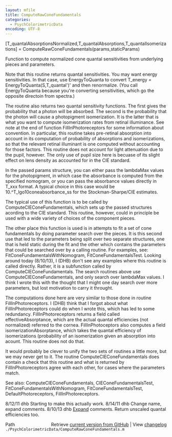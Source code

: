```yaml
---
layout: mfile
title: ComputeRawConeFundamentals
categories:
  - PsychColorimetricData
encoding: UTF-8
---
```


[T\_quantalAbsorptionsNormalized,T\_quantalAbsorptions,T\_quantalIsomerizations] = ComputeRawConeFundamentals(params,staticParams)

Function to compute normalized cone quantal sensitivities
from underlying pieces and parameters.

Note that this routine returns quantal sensitivities.  You
may want energy sensitivities.  In that case, use EnergyToQuanta to convert
  T\_energy = EnergyToQuanta(S,T\_quantal')'
and then renormalize.  (You call EnergyToQuanta because you're converting
sensitivities, which go the opposite directoin from spectra.)

The routine also returns two quantal sensitivity functions.  The first gives
the probability that a photon will be absorbed.  The second is the probability
that the photon will cause a photopigment isomerization.  It is the latter
that is what you want to compute isomerization rates from retinal illuminance.
See note at the end of function FillInPhotoreceptors for some information about
convention.  In particular, this routine takes pre-retinal absorption into
account in its computation of probability of absorptions and isomerizations,
so that the relevant retinal illuminant is one computed without accounting for
those factors.  This routine does not account for light attenuation due to
the pupil, however.  The only use of pupil size here is becuase of its
slight effect on lens density as accounted for in the CIE standard.

In the passed params structure, you can either pass
the lambdaMax values for the photopigment, in which
case the absorbance is computed from the specified
nomogram, or you can pass the absorbance values
directly in T\_xxx format.  A typical choice in this
case would be 10.^T\_lgo10coneabsorbance\_ss for the
Stockman-Sharpe/CIE estimates.

The typical use of this function is to be called by
ComputeCIEConeFundamentals, which sets up the
passed structures acording to the CIE standard.
This routine, however, could in principle be used
with a wide variety of choices of the component pieces.

The other place this function is used is in attempts to
fit a set of cone fundamentals by doing parameter search
over the pieces.  It is this second use that led to the
parameters being split over two separate structures, one
that is held static during the fit and the other which
contains the parameters that could be searched over by a calling
routine.  For examples, see:
  FitConeFundamentalsWithNomogram, FitConeFundamentalsTest.
Looking around today (8/10/13), I (DHB) don't see any examples where
this routine is called directly.  Rather, it is a subfunction
called by ComputeCIEConeFundamentals.  The search routines above
use ComputeCIEConeFundamentals, and only search over lambdaMax
values.  I think I wrote this with the thought that I might one
day search over more parameters, but lost motivation to carry it
throught.

The computations done here are very similar to those done in
routine FillInPhotoreceptors.  I (DHB) think that I forgot about
what FillInPhotoreceptors could do when I wrote this, which has
led to some redundancy. FillInPhotoreceptors returns a field
called effectiveAbsorptance, which are the actual quantal efficiencies
(not normalized) referred to the cornea.  FillInPhotoceptors also
computes a field isomerizationAbsorptance, which takes the quantal
efficiency of isomerizations (probability of an isomerization given
an absorption into acount.  This routine does not do that.

It would probably be clever to unify the two sets of routines a
little more, but we may never get to it.  The routine ComputeCIEConeFundamentals
does contain a check that this routine and what is returned by FillInPhotoreceptors
agree with each other, for cases where the parameters match.

See also: ComputeCIEConeFundamentals, CIEConeFundamentalsTest, FitConeFundamentalsWithNomogram,
          FitConeFundamentalsTest, DefaultPhotoreceptors, FillInPhotoreceptors.

8/12/11  dhb  Starting to make this actually work.
8/14/11  dhb  Change name, expand comments.
8/10/13  dhb  [Expand](/docs/Expand) comments.  Return unscaled quantal efficiencies too.


<div class="code_header" style="text-align:right;">
  <span style="float:left;">Path&nbsp;&nbsp;</span> <span class="counter">Retrieve <a href=
  "https://raw.github.com/Psychtoolbox-3/Psychtoolbox-3/beta/./PsychColorimetricData/ComputeRawConeFundamentals.m">current version from GitHub</a> | View <a href=
  "https://github.com/Psychtoolbox-3/Psychtoolbox-3/commits/beta/./PsychColorimetricData/ComputeRawConeFundamentals.m">changelog</a></span>
</div>
<div class="code">
  <code>./PsychColorimetricData/ComputeRawConeFundamentals.m</code>
</div>
